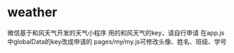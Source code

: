 # weather
微信基于和风天气开发的天气小程序
用的和风天气的key，请自行申请
在app.js中globalData的key改成申请的
pages/my/my.js可修改头像、姓名、班级、学号
